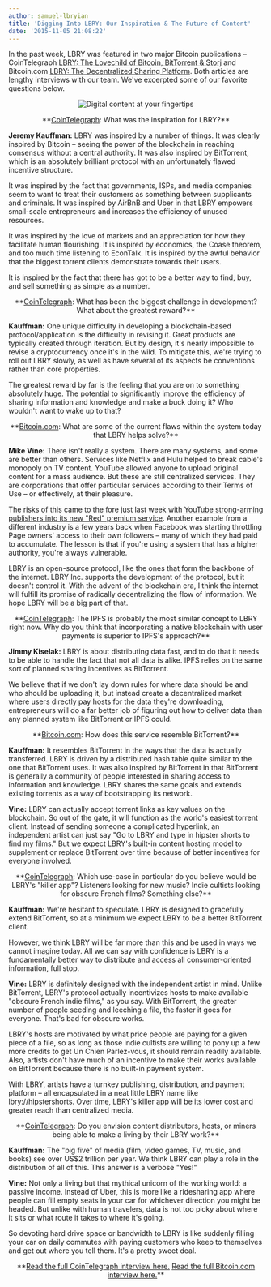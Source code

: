 ```yaml
---
author: samuel-lbryian
title: 'Digging Into LBRY: Our Inspiration & The Future of Content'
date: '2015-11-05 21:08:22'
---
```


In the past week, LBRY was featured in two major Bitcoin publications – CoinTelegraph <a href="https://cointelegraph.com/news/115518/lbry-the-lovechild-of-bitcoin-bittorrent-storj" target="_blank">LBRY: The Lovechild of Bitcoin, BitTorrent & Storj</a> and Bitcoin.com <a href="https://news.bitcoin.com/lbry-decentralized-sharing-platform/" target="_blank">LBRY: The Decentralized Sharing Platform</a>. Both articles are lengthy interviews with our team. We've excerpted some of our favorite questions below.

<p style="text-align: center;"><img src="https://spee.ch/@move:b/cVOaKZK.jpg" alt="Digital content at your fingertips"></p>
<p style="text-align: center;">

<p style="text-align: center;">**<a href="https://cointelegraph.com/news/115518/lbry-the-lovechild-of-bitcoin-bittorrent-storj" target="_blank">CoinTelegraph</a>: What was the inspiration for LBRY?**

**Jeremy Kauffman:** LBRY was inspired by a number of things. It was clearly inspired by Bitcoin – seeing the power of the blockchain in reaching consensus without a central authority. It was also inspired by BitTorrent, which is an absolutely brilliant protocol with an unfortunately flawed incentive structure.

It was inspired by the fact that governments, ISPs, and media companies seem to want to treat their customers as something between supplicants and criminals. It was inspired by AirBnB and Uber in that LBRY empowers small-scale entrepreneurs and increases the efficiency of unused resources.

It was inspired by the love of markets and an appreciation for how they facilitate human flourishing. It is inspired by economics, the Coase theorem, and too much time listening to EconTalk. It is inspired by the awful behavior that the biggest torrent clients demonstrate towards their users.

It is inspired by the fact that there has got to be a better way to find, buy, and sell something as simple as a number.

<p style="text-align: center;">**<a href="https://cointelegraph.com/news/115518/lbry-the-lovechild-of-bitcoin-bittorrent-storj" target="_blank">CoinTelegraph</a>: What has been the biggest challenge in development? What about the greatest reward?**

**Kauffman:** One unique difficulty in developing a blockchain-based protocol/application is the difficulty in revising it. Great products are typically created through iteration. But by design, it's nearly impossible to revise a cryptocurrency once it's in the wild. To mitigate this, we're trying to roll out LBRY slowly, as well as have several of its aspects be conventions rather than core properties.

The greatest reward by far is the feeling that you are on to something absolutely huge. The potential to significantly improve the efficiency of sharing information and knowledge and make a buck doing it? Who wouldn't want to wake up to that?

<p style="text-align: center;">**<a href="https://news.bitcoin.com/lbry-decentralized-sharing-platform/" target="_blank">Bitcoin.com</a>: What are some of the current flaws within the system today that LBRY helps solve?**

**Mike Vine:** There isn't really a system. There are many systems, and some are better than others. Services like Netflix and Hulu helped to break cable's monopoly on TV content. YouTube allowed anyone to upload original content for a mass audience. But these are still centralized services. They are corporations that offer particular services according to their Terms of Use – or effectively, at their pleasure.

The risks of this came to the fore just last week with <a href="https://techcrunch.com/2015/10/21/an-offer-creators-cant-refuse/" target="_blank">YouTube strong-arming publishers into its new "Red" premium service</a>. Another example from a different industry is a few years back when Facebook was starting throttling Page owners' access to their own followers – many of which they had paid to accumulate. The lesson is that if you're using a system that has a higher authority, you're always vulnerable.

LBRY is an open-source protocol, like the ones that form the backbone of the internet. LBRY Inc. supports the development of the protocol, but it doesn't control it. With the advent of the blockchain era, I think the internet will fulfill its promise of radically decentralizing the flow of information. We hope LBRY will be a big part of that.

<p style="text-align: center;">**<a href="https://cointelegraph.com/news/115518/lbry-the-lovechild-of-bitcoin-bittorrent-storj" target="_blank">CoinTelegraph</a>: The IPFS is probably the most similar concept to LBRY right now. Why do you think that incorporating a native blockchain with user payments is superior to IPFS's approach?**

**Jimmy Kiselak:** LBRY is about distributing data fast, and to do that it needs to be able to handle the fact that not all data is alike. IPFS relies on the same sort of planned sharing incentives as BitTorrent.

We believe that if we don't lay down rules for where data should be and who should be uploading it, but instead create a decentralized market where users directly pay hosts for the data they're downloading, entrepreneurs will do a far better job of figuring out how to deliver data than any planned system like BitTorrent or IPFS could.

<p style="text-align: center;">**<a href="https://news.bitcoin.com/lbry-decentralized-sharing-platform/" target="_blank">Bitcoin.com</a>: How does this service resemble BitTorrent?**

**Kauffman:** It resembles BitTorrent in the ways that the data is actually transferred. LBRY is driven by a distributed hash table quite similar to the one that BitTorrent uses. It was also inspired by BitTorrent in that BitTorrent is generally a community of people interested in sharing access to information and knowledge. LBRY shares the same goals and extends existing torrents as a way of bootstrapping its network.

**Vine:** LBRY can actually accept torrent links as key values on the blockchain. So out of the gate, it will function as the world's easiest torrent client. Instead of sending someone a complicated hyperlink, an independent artist can just say "Go to LBRY and type in hipster shorts to find my films." But we expect LBRY's built-in content hosting model to supplement or replace BitTorrent over time because of better incentives for everyone involved.

<p style="text-align: center;">**<a href="https://cointelegraph.com/news/115518/lbry-the-lovechild-of-bitcoin-bittorrent-storj" target="_blank">CoinTelegraph</a>: Which use-case in particular do you believe would be LBRY's "killer app"? Listeners looking for new music? Indie cultists looking for obscure French films? Something else?**

**Kauffman:** We're hesitant to speculate. LBRY is designed to gracefully extend BitTorrent, so at a minimum we expect LBRY to be a better BitTorrent client.

However, we think LBRY will be far more than this and be used in ways we cannot imagine today. All we can say with confidence is LBRY is a fundamentally better way to distribute and access all consumer-oriented information, full stop.

**Vine:** LBRY is definitely designed with the independent artist in mind. Unlike BitTorrent, LBRY's protocol actually incentivizes hosts to make available "obscure French indie films," as you say. With BitTorrent, the greater number of people seeding and leeching a file, the faster it goes for everyone. That's bad for obscure works.

LBRY's hosts are motivated by what price people are paying for a given piece of a file, so as long as those indie cultists are willing to pony up a few more credits to get Un Chien Parlez-vous, it should remain readily available. Also, artists don't have much of an incentive to make their works available on BitTorrent because there is no built-in payment system.

With LBRY, artists have a turnkey publishing, distribution, and payment platform – all encapsulated in a neat little LBRY name like lbry://hipstershorts. Over time, LBRY's killer app will be its lower cost and greater reach than centralized media.

<p style="text-align: center;">**<a href="https://cointelegraph.com/news/115518/lbry-the-lovechild-of-bitcoin-bittorrent-storj" target="_blank">CoinTelegraph</a>: Do you envision content distributors, hosts, or miners being able to make a living by their LBRY work?**

**Kauffman:** The "big five" of media (film, video games, TV, music, and books) see over US$2 trillion per year. We think LBRY can play a role in the distribution of all of this. This answer is a verbose "Yes!"

**Vine:** Not only a living but that mythical unicorn of the working world: a passive income. Instead of Uber, this is more like a ridesharing app where people can fill empty seats in your car for whichever direction you might be headed. But unlike with human travelers, data is not too picky about where it sits or what route it takes to where it's going.

So devoting hard drive space or bandwidth to LBRY is like suddenly filling your car on daily commutes with paying customers who keep to themselves and get out where you tell them. It's a pretty sweet deal.

<p style="text-align: center;">**<a href="https://cointelegraph.com/news/115518/lbry-the-lovechild-of-bitcoin-bittorrent-storj" target="_blank">Read the full CoinTelegraph interview here.</a>
<a href="https://news.bitcoin.com/lbry-decentralized-sharing-platform/" target="_blank">Read the full Bitcoin.com interview here.</a>**
